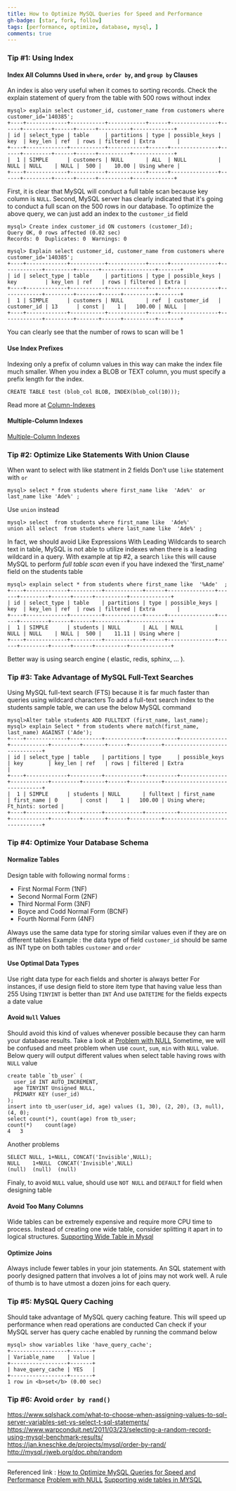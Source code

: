 ```yaml
---
title: How to Optimize MySQL Queries for Speed and Performance
gh-badge: [star, fork, follow]
tags: [performance, optimize, database, mysql, ]
comments: true
---
```


### Tip #1: Using Index
#### Index All Columns Used in `where`, `order by`, and `group by` Clauses
An index is also very useful when it comes to sorting records.
Check the explain statement of query from the table with 500 rows without index
```mysql
mysql> explain select customer_id, customer_name from customers where customer_id='140385';
+----+-------------+-----------+------------+------+---------------+------+---------+------+------+----------+-------------+
| id | select_type | table     | partitions | type | possible_keys | key  | key_len | ref  | rows | filtered | Extra       |
+----+-------------+-----------+------------+------+---------------+------+---------+------+------+----------+-------------+
|  1 | SIMPLE      | customers | NULL       | ALL  | NULL          | NULL | NULL    | NULL |  500 |    10.00 | Using where |
+----+-------------+-----------+------------+------+---------------+------+---------+------+------+----------+-------------+
```
First, it is clear that MySQL will conduct a full table scan because key column is `NULL`.
Second, MySQL server has clearly indicated that it's going to conduct a full scan on the 500 rows in our database.
To optimize the above query, we can just add an index to the `customer_id` field
```mysql
mysql> Create index customer_id ON customers (customer_Id);
Query OK, 0 rows affected (0.02 sec)
Records: 0  Duplicates: 0  Warnings: 0

mysql> Explain select customer_id, customer_name from customers where customer_id='140385';
+----+-------------+-----------+------------+------+---------------+-------------+---------+-------+------+----------+-------+
| id | select_type | table     | partitions | type | possible_keys | key         | key_len | ref   | rows | filtered | Extra |
+----+-------------+-----------+------------+------+---------------+-------------+---------+-------+------+----------+-------+
|  1 | SIMPLE      | customers | NULL       | ref  | customer_id   | customer_id | 13      | const |    1 |   100.00 | NULL  |
+----+-------------+-----------+------------+------+---------------+-------------+---------+-------+------+----------+-------+
```
You can clearly see that the number of rows to scan will be 1
#### Use Index Prefixes
Indexing only a prefix of column values in this way can make the index file much smaller.
When you index a BLOB or TEXT column, you must specify a prefix length for the index.
```mysql
CREATE TABLE test (blob_col BLOB, INDEX(blob_col(10)));
```
Read more at [Column-Indexes](https://dev.mysql.com/doc/refman/8.0/en/column-indexes.html)

#### Multiple-Column Indexes
[Multiple-Column Indexes](https://dev.mysql.com/doc/refman/8.0/en/multiple-column-indexes.html)

### Tip #2: Optimize Like Statements With Union Clause
When want to select with like statment in 2 fields
Don't use `like` statement with `or`
```mysql
mysql> select * from students where first_name like  'Ade%'  or last_name like 'Ade%' ;
```
Use `union` instead
```mysql
mysql> select  from students where first_name like  'Ade%'
union all select  from students where last_name like  'Ade%' ;
```
In fact, we should avoid Like Expressions With Leading Wildcards to search text in table,
MySQL is not able to utilize indexes when there is a leading wildcard in a query.
With example at tip #2, a search `like` this will cause MySQL to perform *full table scan* even
if you have indexed the 'first_name' field on the students table
```mysql
mysql> explain select * from students where first_name like  '%Ade'  ;
+----+-------------+----------+------------+------+---------------+------+---------+------+------+----------+-------------+
| id | select_type | table    | partitions | type | possible_keys | key  | key_len | ref  | rows | filtered | Extra       |
+----+-------------+----------+------------+------+---------------+------+---------+------+------+----------+-------------+
|  1 | SIMPLE      | students | NULL       | ALL  | NULL          | NULL | NULL    | NULL |  500 |    11.11 | Using where |
+----+-------------+----------+------------+------+---------------+------+---------+------+------+----------+-------------+
```
Better way is using search engine ( elastic, redis, sphinx, ... ).

### Tip #3: Take Advantage of MySQL Full-Text Searches
Using MySQL full-text search (FTS) because it is far much faster than queries using wildcard characters
To add a full-text search index to the students sample table, we can use the below MySQL command
```mysql
mysql>Alter table students ADD FULLTEXT (first_name, last_name);
mysql> explain Select * from students where match(first_name, last_name) AGAINST ('Ade');
+----+-------------+----------+------------+----------+---------------+------------+---------+-------+------+----------+-------------------------------+
| id | select_type | table    | partitions | type     | possible_keys | key        | key_len | ref   | rows | filtered | Extra                         |
+----+-------------+----------+------------+----------+---------------+------------+---------+-------+------+----------+-------------------------------+
|  1 | SIMPLE      | students | NULL       | fulltext | first_name    | first_name | 0       | const |    1 |   100.00 | Using where; Ft_hints: sorted |
+----+-------------+----------+------------+----------+---------------+------------+---------+-------+------+----------+-------------------------------+
```

### Tip #4: Optimize Your Database Schema
#### Normalize Tables
Design table with following normal forms :
- First Normal Form (1NF)
- Second Normal Form (2NF)
- Third Normal Form (3NF)
- Boyce and Codd Normal Form (BCNF)
- Fourth Normal Form (4NF)

Always use the same data type for storing similar values even if they are on different tables
Example : the data type of field `customer_id` should be same as INT type on both tables `customer` and `order`

#### Use Optimal Data Types
Use right data type for each fields and shorter is always better
For instances, if use design field to store item type that having value less than 255
Using `TINYINT` is better than `INT`
And use `DATETIME` for the fields expects a date value

#### Avoid `Null` Values
Should avoid this kind of values whenever possible because they can harm your database results.
Take a look at [Problem with NULL](https://dev.mysql.com/doc/refman/8.0/en/problems-with-null.html)
Sometime, we will be confused and meet problem when use `count`, `sum`, `min` with `NULL` value.
Below query will output different values when select table having rows with `NULL` value
```mysql
create table `tb_user` (
  user_id INT AUTO_INCREMENT,
  age TINYINT Unsigned NULL,
  PRIMARY KEY (user_id)
);
insert into tb_user(user_id, age) values (1, 30), (2, 20), (3, null), (4, 0);
select count(*), count(age) from tb_user;
count(*)	count(age)
4	3
```
Another problems
```mysql
SELECT NULL, 1+NULL, CONCAT('Invisible',NULL);
NULL	1+NULL	CONCAT('Invisible',NULL)
(null)	(null)	(null)
```
Finaly, to avoid `NULL` value, should use `NOT NULL` and `DEFAULT` for field when designing table

#### Avoid Too Many Columns
Wide tables can be extremely expensive and require more CPU time to process.
Instead of creating one wide table, consider splitting it apart in to logical structures.
[Supporting Wide Table in Mysql](https://medium.com/build-acl/supporting-wide-tables-in-mysql-18248e4e3b0a)

#### Optimize Joins
Always include fewer tables in your join statements.
An SQL statement with poorly designed pattern that involves a lot of joins may not work well.
A rule of thumb is to have utmost a dozen joins for each query.

### Tip #5: MySQL Query Caching
Should take advantage of MySQL query caching feature.
This will speed up performance when read operations are conducted
Can check if your MySQL server has query cache enabled by running the command below
```mysql
mysql> show variables like 'have_query_cache';
+------------------+-------+
| Variable_name    | Value |
+------------------+-------+
| have_query_cache | YES   |
+------------------+-------+
1 row in <b>set</b> (0.00 sec)
```

### Tip #6: Avoid `order by rand()`
https://www.sqlshack.com/what-to-choose-when-assigning-values-to-sql-server-variables-set-vs-select-t-sql-statements/
https://www.warpconduit.net/2011/03/23/selecting-a-random-record-using-mysql-benchmark-results/
https://jan.kneschke.de/projects/mysql/order-by-rand/
http://mysql.rjweb.org/doc.php/random


---
Referenced link :
[How to Optimize MySQL Queries for Speed and Performance](https://dzone.com/articles/how-to-optimize-mysql-queries-for-speed-and-perfor)
[Problem with NULL](https://dev.mysql.com/doc/refman/8.0/en/problems-with-null.html)
[Supporting wide tables in MYSQL](https://medium.com/build-acl/supporting-wide-tables-in-mysql-18248e4e3b0a)

